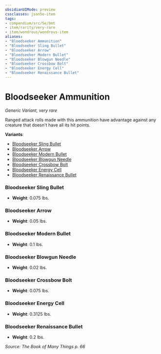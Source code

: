 ```yaml
---
obsidianUIMode: preview
cssclasses: json5e-item
tags:
- compendium/src/5e/bmt
- item/rarity/very-rare
- item/wondrous/wondrous-item
aliases: 
- "Bloodseeker Ammunition"
- "Bloodseeker Sling Bullet"
- "Bloodseeker Arrow"
- "Bloodseeker Modern Bullet"
- "Bloodseeker Blowgun Needle"
- "Bloodseeker Crossbow Bolt"
- "Bloodseeker Energy Cell"
- "Bloodseeker Renaissance Bullet"
---
```

# Bloodseeker Ammunition
*Generic Variant, very rare*  


Ranged attack rolls made with this ammunition have advantage against any creature that doesn't have all its hit points.

**Variants**:
- [Bloodseeker Sling Bullet](#Bloodseeker%20Sling%20Bullet)
- [Bloodseeker Arrow](#Bloodseeker%20Arrow)
- [Bloodseeker Modern Bullet](#Bloodseeker%20Modern%20Bullet)
- [Bloodseeker Blowgun Needle](#Bloodseeker%20Blowgun%20Needle)
- [Bloodseeker Crossbow Bolt](#Bloodseeker%20Crossbow%20Bolt)
- [Bloodseeker Energy Cell](#Bloodseeker%20Energy%20Cell)
- [Bloodseeker Renaissance Bullet](#Bloodseeker%20Renaissance%20Bullet)

### Bloodseeker Sling Bullet

- **Weight**: 0.075 lbs.

### Bloodseeker Arrow

- **Weight**: 0.05 lbs.

### Bloodseeker Modern Bullet

- **Weight**: 0.1 lbs.

### Bloodseeker Blowgun Needle

- **Weight**: 0.02 lbs.

### Bloodseeker Crossbow Bolt

- **Weight**: 0.075 lbs.

### Bloodseeker Energy Cell

- **Weight**: 0.3125 lbs.

### Bloodseeker Renaissance Bullet

- **Weight**: 0.2 lbs.


*Source: The Book of Many Things p. 66*